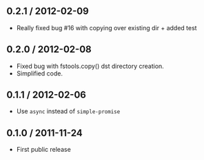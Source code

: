 0.2.1 / 2012-02-09
------------------

* Really fixed bug #16 with copying over existing dir + added test

0.2.0 / 2012-02-08
------------------

* Fixed bug with fstools.copy() dst directory creation.
* Simplified code.

0.1.1 / 2012-02-06
------------------

* Use `async` instead of `simple-promise`

0.1.0 / 2011-11-24
------------------

* First public release
